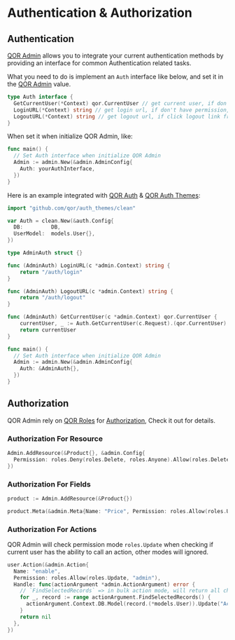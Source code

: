 # Authentication & Authorization

## Authentication

[QOR Admin](/admin/README.md) allows you to integrate your current authentication methods by providing an interface for common Authentication related tasks.

What you need to do is implement an `Auth` interface like below, and set it in the [QOR Admin](/admin/README.md) value.

```go
type Auth interface {
  GetCurrentUser(*Context) qor.CurrentUser // get current user, if don't have permission, then return nil
  LoginURL(*Context) string // get login url, if don't have permission, will redirect to this url
  LogoutURL(*Context) string // get logout url, if click logout link from admin interface, will visit this page
}
```

When set it when initialize QOR Admin, like:

```go
func main() {
  // Set Auth interface when initialize QOR Admin
  Admin := admin.New(&admin.AdminConfig{
    Auth: yourAuthInterface,
  })
}
```

Here is an example integrated with [QOR Auth](https://github.com/qor/auth) & [QOR Auth Themes](https://github.com/qor/auth_themes):

```go
import "github.com/qor/auth_themes/clean"

var Auth = clean.New(&auth.Config{
  DB:         DB,
  UserModel:  models.User{},
})

type AdminAuth struct {}

func (AdminAuth) LoginURL(c *admin.Context) string {
	return "/auth/login"
}

func (AdminAuth) LogoutURL(c *admin.Context) string {
	return "/auth/logout"
}

func (AdminAuth) GetCurrentUser(c *admin.Context) qor.CurrentUser {
	currentUser, _ := Auth.GetCurrentUser(c.Request).(qor.CurrentUser)
	return currentUser
}

func main() {
  // Set Auth interface when initialize QOR Admin
  Admin := admin.New(&admin.AdminConfig{
    Auth: &AdminAuth{},
  })
}
```

## Authorization

QOR Admin rely on [QOR Roles](https://github.com/qor/roles) for [Authorization](https://en.wikipedia.org/wiki/Authorization), Check it out for details.

### Authorization For Resource

```go
Admin.AddResource(&Product{}, &admin.Config{
  Permission: roles.Deny(roles.Delete, roles.Anyone).Allow(roles.Delete, "admin")
})
```

### Authorization For Fields

```go
product := Admin.AddResource(&Product{})

product.Meta(&admin.Meta{Name: "Price", Permission: roles.Allow(roles.Update, "admin")})
```

### Authorization For Actions

QOR Admin will check permission mode `roles.Update` when checking if current user has the ability to call an action, other modes will ignored.

```go
user.Action(&admin.Action{
  Name: "enable",
  Permission: roles.Allow(roles.Update, "admin"),
  Handle: func(actionArgument *admin.ActionArgument) error {
    // `FindSelectedRecords` => in bulk action mode, will return all checked records, in other mode, will return current record
    for _, record := range actionArgument.FindSelectedRecords() {
      actionArgument.Context.DB.Model(record.(*models.User)).Update("Active", true)
    }
    return nil
  },
})
```
